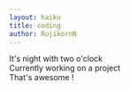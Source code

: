 ```yaml
---
layout: haiku
title: coding
author: RujikornN
---
```


It's night with two o'clock<br>
Currently working on a project<br>
That's awesome !<br>

